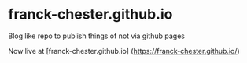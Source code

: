 # franck-chester.github.io
Blog like repo to publish things of not via github pages

Now live at [franck-chester.github.io] (https://franck-chester.github.io/) 
